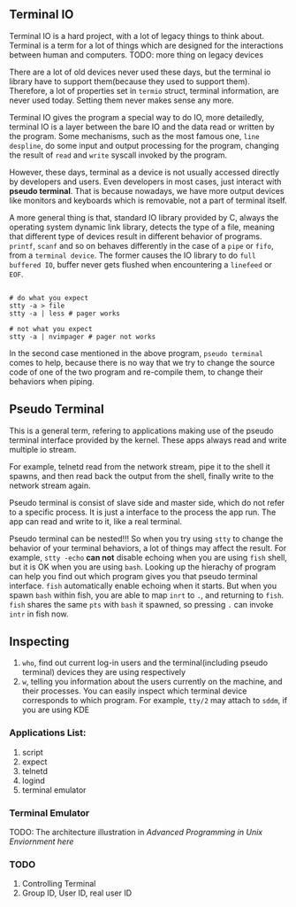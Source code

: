 ## Terminal IO

Terminal IO is a hard project, with a lot of legacy things to think about. Terminal is a term for a lot of things which are designed for the interactions between human and computers. TODO: more thing on legacy devices

There are a lot of old devices never used these days, but the terminal io library have to support them(because they used to support them). Therefore, a lot of properties set in `termio` struct, terminal information, are never used today. Setting them never makes sense any more.

Terminal IO gives the program a special way to do IO, more detailedly, terminal IO is a layer between the bare IO and the data read or written by the program. Some mechanisms, such as the most famous one, `line despline`, do some input and output processing for the program, changing the result of `read` and `write` syscall invoked by the program.

However, these days, terminal as a device is not usually accessed directly by developers and users. Even developers in most cases, just interact with __pseudo terminal__. That is because nowadays, we have more output devices like monitors and keyboards which is removable, not a part of terminal itself.

A more general thing is that, standard IO library provided by C, always the operating system dynamic link library, detects the type of a file, meaning that different type of devices result in different behavior of programs. `printf`, `scanf` and so on behaves differently in the case of a `pipe` or `fifo`, from a `terminal device`. The former causes the IO library to do `full buffered IO`, buffer never gets flushed when encountering a `linefeed` or `EOF`.

```shell

# do what you expect
stty -a > file
stty -a | less # pager works

# not what you expect
stty -a | nvimpager # pager not works

```

In the second case mentioned in the above program, `pseudo terminal` comes to help, because there is no way that we try to change the source code of one of the two program and re-compile them, to change their behaviors when piping.

## Pseudo Terminal

This is a general term, refering to applications making use of the pseudo terminal interface provided by the kernel. These apps always read and write multiple io stream.

For example, telnetd read from the network stream, pipe it to the shell it spawns, and then read back the output from the shell, finally write to the network stream again. 

Pseudo terminal is consist of slave side and master side, which do not refer to a specific process. It is just a interface to the process the app run. The app can read and write to it, like a real terminal.

Pseudo terminal can be nested!!! So when you try using `stty` to change the behavior of your terminal behaviors, a lot of things may affect the result. For example, `stty -echo` __can not__ disable echoing when you are using `fish` shell, but it is OK when you are using `bash`. Looking up the hierachy of program can help you find out which program gives you that pseudo terminal interface. `fish` automatically enable echoing when it starts. But when you spawn `bash` within fish, you are able to map `inrt` to `.`, and returning to `fish`. `fish` shares the same `pts` with `bash` it spawned, so pressing `.` can invoke `intr` in fish now.

## Inspecting

1. `who`, find out current log-in users and the terminal(including pseudo terminal) devices they are using respectively
2. `w`, telling you information about the users currently on the machine, and their processes. You can easily inspect which terminal device corresponds to which program. For example, `tty/2` may attach to `sddm`, if you are using KDE


### Applications List:

1. script
2. expect
3. telnetd
4. logind
5. terminal emulator

### Terminal Emulator

TODO: The architecture illustration in _Advanced Programming in Unix Enviornment here_


### TODO

1. Controlling Terminal
2. Group ID, User ID, real user ID
